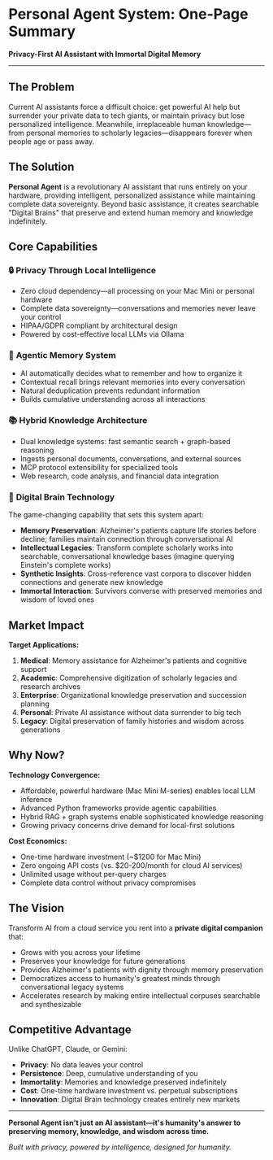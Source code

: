 # Personal Agent System: One-Page Summary

**Privacy-First AI Assistant with Immortal Digital Memory**

---

## The Problem

Current AI assistants force a difficult choice: get powerful AI help but surrender your private data to tech giants, or maintain privacy but lose personalized intelligence. Meanwhile, irreplaceable human knowledge—from personal memories to scholarly legacies—disappears forever when people age or pass away.

## The Solution

**Personal Agent** is a revolutionary AI assistant that runs entirely on your hardware, providing intelligent, personalized assistance while maintaining complete data sovereignty. Beyond basic assistance, it creates searchable "Digital Brains" that preserve and extend human memory and knowledge indefinitely.

## Core Capabilities

### 🔒 **Privacy Through Local Intelligence**
- Zero cloud dependency—all processing on your Mac Mini or personal hardware
- Complete data sovereignty—conversations and memories never leave your control
- HIPAA/GDPR compliant by architectural design
- Powered by cost-effective local LLMs via Ollama

### 🧠 **Agentic Memory System**
- AI automatically decides what to remember and how to organize it
- Contextual recall brings relevant memories into every conversation
- Natural deduplication prevents redundant information
- Builds cumulative understanding across all interactions

### 📚 **Hybrid Knowledge Architecture**
- Dual knowledge systems: fast semantic search + graph-based reasoning
- Ingests personal documents, conversations, and external sources
- MCP protocol extensibility for specialized tools
- Web research, code analysis, and financial data integration

### 💫 **Digital Brain Technology**
The game-changing capability that sets this system apart:

- **Memory Preservation**: Alzheimer's patients capture life stories before decline; families maintain connection through conversational AI
- **Intellectual Legacies**: Transform complete scholarly works into searchable, conversational knowledge bases (imagine querying Einstein's complete works)
- **Synthetic Insights**: Cross-reference vast corpora to discover hidden connections and generate new knowledge
- **Immortal Interaction**: Survivors converse with preserved memories and wisdom of loved ones

## Market Impact

**Target Applications:**
1. **Medical**: Memory assistance for Alzheimer's patients and cognitive support
2. **Academic**: Comprehensive digitization of scholarly legacies and research archives
3. **Enterprise**: Organizational knowledge preservation and succession planning
4. **Personal**: Private AI assistance without data surrender to big tech
5. **Legacy**: Digital preservation of family histories and wisdom across generations

## Why Now?

**Technology Convergence:**
- Affordable, powerful hardware (Mac Mini M-series) enables local LLM inference
- Advanced Python frameworks provide agentic capabilities
- Hybrid RAG + graph systems enable sophisticated knowledge reasoning
- Growing privacy concerns drive demand for local-first solutions

**Cost Economics:**
- One-time hardware investment (~$1200 for Mac Mini)
- Zero ongoing API costs (vs. $20-200/month for cloud AI services)
- Unlimited usage without per-query charges
- Complete data control without privacy compromises

## The Vision

Transform AI from a cloud service you rent into a **private digital companion** that:
- Grows with you across your lifetime
- Preserves your knowledge for future generations
- Provides Alzheimer's patients with dignity through memory preservation
- Democratizes access to humanity's greatest minds through conversational legacy systems
- Accelerates research by making entire intellectual corpuses searchable and synthesizable

## Competitive Advantage

Unlike ChatGPT, Claude, or Gemini:
- **Privacy**: No data leaves your control
- **Persistence**: Deep, cumulative understanding of you
- **Immortality**: Memories and knowledge preserved indefinitely
- **Cost**: One-time hardware investment vs. perpetual subscriptions
- **Innovation**: Digital Brain technology creates entirely new markets

---

**Personal Agent isn't just an AI assistant—it's humanity's answer to preserving memory, knowledge, and wisdom across time.**

*Built with privacy, powered by intelligence, designed for humanity.*
